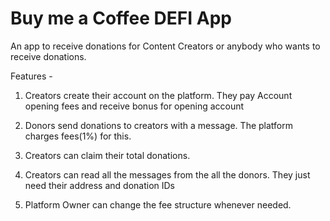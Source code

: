 # Buy me a Coffee DEFI App

An app to receive donations for Content Creators or anybody who wants to receive donations.

Features -

1. Creators create their account on the platform. They pay Account opening fees and receive bonus for opening account

2. Donors send donations to creators with a message. The platform charges fees(1%) for this.

3. Creators can claim their total donations.

4. Creators can read all the messages from the all the donors. They just need their address and donation IDs

5. Platform Owner can change the fee structure whenever needed.

